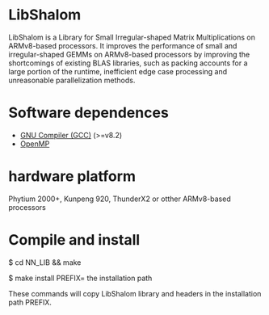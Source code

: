 # LibShalom

LibShalom is a Library for Small Irregular-shaped Matrix Multiplications on ARMv8-based processors. It improves the performance of small and irregular-shaped GEMMs on ARMv8-based
processors by improving the shortcomings of existing BLAS libraries, such as packing accounts for a large portion of the runtime, inefficient edge case processing and unreasonable parallelization methods.

# Software dependences
- [GNU Compiler (GCC)](https://gcc.gnu.org/) (>=v8.2)
- [OpenMP](https://www.openmp.org/)

# hardware platform
Phytium 2000+, Kunpeng 920, ThunderX2 or otther ARMv8-based processors

# Compile and install
$ cd NN_LIB && make

$ make install PREFIX= the installation path

These commands will copy LibShalom library and headers in the installation path PREFIX.

